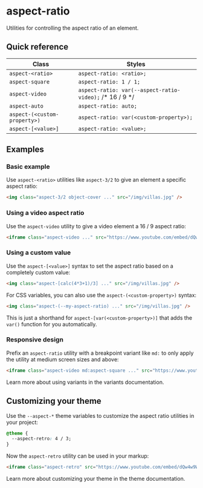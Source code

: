 # aspect-ratio

Utilities for controlling the aspect ratio of an element.

## Quick reference

| Class | Styles |
| --- | --- |
| `aspect-<ratio>` | `aspect-ratio: <ratio>;` |
| `aspect-square` | `aspect-ratio: 1 / 1;` |
| `aspect-video` | `aspect-ratio: var(--aspect-ratio-video);` /* 16 / 9 */ |
| `aspect-auto` | `aspect-ratio: auto;` |
| `aspect-(<custom-property>)` | `aspect-ratio: var(<custom-property>);` |
| `aspect-[<value>]` | `aspect-ratio: <value>;` |

## Examples

### Basic example

Use `aspect-<ratio>` utilities like `aspect-3/2` to give an element a specific aspect ratio:

```html
<img class="aspect-3/2 object-cover ..." src="/img/villas.jpg" />
```

### Using a video aspect ratio

Use the `aspect-video` utility to give a video element a 16 / 9 aspect ratio:

```html
<iframe class="aspect-video ..." src="https://www.youtube.com/embed/dQw4w9WgXcQ"></iframe>
```

### Using a custom value

Use the `aspect-[<value>]` syntax to set the aspect ratio based on a completely custom value:

```html
<img class="aspect-[calc(4*3+1)/3] ..." src="/img/villas.jpg" />
```

For CSS variables, you can also use the `aspect-(<custom-property>)` syntax:

```html
<img class="aspect-(--my-aspect-ratio) ..." src="/img/villas.jpg" />
```

This is just a shorthand for `aspect-[var(<custom-property>)]` that adds the `var()` function for you automatically.

### Responsive design

Prefix an `aspect-ratio` utility with a breakpoint variant like `md:` to only apply the utility at medium screen sizes and above:

```html
<iframe class="aspect-video md:aspect-square ..." src="https://www.youtube.com/embed/dQw4w9WgXcQ"></iframe>
```

Learn more about using variants in the variants documentation.

## Customizing your theme

Use the `--aspect-*` theme variables to customize the aspect ratio utilities in your project:

```css
@theme {
  --aspect-retro: 4 / 3;
}
```

Now the `aspect-retro` utility can be used in your markup:

```html
<iframe class="aspect-retro" src="https://www.youtube.com/embed/dQw4w9WgXcQ"></iframe>
```

Learn more about customizing your theme in the theme documentation. 